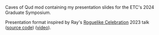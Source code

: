Caves of Qud mod containing my presentation slides for the ETC's 2024 Graduate Symposium.

Presentation format inspired by Ray's [Roguelike Celebration](https://www.roguelike.club/) 2023 talk ([source code](https://github.com/librarianmage/RogueCel2023/tree/main)) ([video](https://www.youtube.com/watch?v=n6mKigS_71Y)).